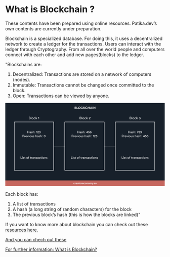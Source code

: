 # What is Blockchain ?

These contents have been prepared using online resources. Patika.dev’s own contents are currently under preparation.

Blockchain is a specialized database. For doing this, it uses a decentralized network to create a ledger for the transactions. Users can interact with the ledger through Cryptography. From all over the world people and computers connect with each other and add new pages(blocks) to the ledger.

"Blockchains are:
1. Decentralized: Transactions are stored on a network of computers (nodes).
2. Immutable: Transactions cannot be changed once committed to the block. 
3. Open: Transactions can be viewed by anyone.

![images](https://raw.githubusercontent.com/Kodluyoruz/taskforce/main/Web3/whatisBlockchain/figures/images.png)

Each block has:
1. A list of transactions
2. A hash (a long string of random characters) for the block
3. The previous block’s hash (this is how the blocks are linked)"

If you want to know more about blockchain you can check out these [resources here.](https://www.youtube.com/watch?v=EH6vE97qIP4&list=PLUl4u3cNGP63UUkfL0onkxF6MYgVa04Fn)

[And you can chech out these](https://ocw.mit.edu/courses/sloan-school-of-management/15-s12-blockchain-and-money-fall-2018)

[For further information: What is Blockchain?](https://creatoreconomy.so/p/curious-beginner-guide-to-crypto?s=r)















